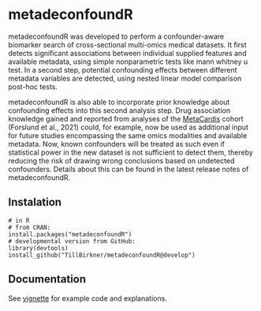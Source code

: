 # metadeconfoundR

metadeconfoundR was developed to perform a confounder-aware biomarker search of cross-sectional multi-omics medical datasets. 
It first detects significant associations between individual supplied features and available metadata, using simple nonparametric tests like mann whitney u test. 
In a second step, potential confounding effects between different metadata variables are detected, using nested linear model comparison post-hoc tests.

metadeconfoundR is also able to incorporate prior knowledge about confounding effects into this second analysis step. Drug association knowledge gained and reported from analyses of the [MetaCardis](https://cordis.europa.eu/project/id/305312) cohort (Forslund et al., 2021) could, for example, now be used as additional input for future studies encompassing the same omics modalities and available metadata. Now, known confounders will be treated as such even if statistical power in the new dataset is not sufficient to detect them, thereby reducing the risk of drawing wrong conclusions based on undetected confounders. Details about this can be found in the latest release notes of metadeconfoundR.

## Instalation

```
# in R
# from CRAN:
install.packages("metadeconfoundR")
# developmental version from GitHub:
library(devtools)
install_github("TillBirkner/metadeconfoundR@develop")
```
## Documentation

See [vignette](https://htmlpreview.github.io/?https://github.com/TillBirkner/metadeconfoundR/blob/main/vignettes/Introduction_To_metadeconfoundR.html) for example code and explanations.
